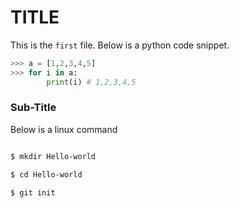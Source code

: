 # TITLE   

This is the `first` file. Below is a python code snippet.  

```python
>>> a = [1,2,3,4,5]
>>> for i in a:
        print(i) # 1,2,3,4,5
```

### Sub-Title  

Below is a linux command 
```bash

$ mkdir Hello-world
```
```bash
$ cd Hello-world
```
```bash
$ git init
```
